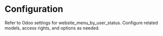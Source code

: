 # Configuration

Refer to Odoo settings for website_menu_by_user_status. Configure related models, access rights, and options as needed.
